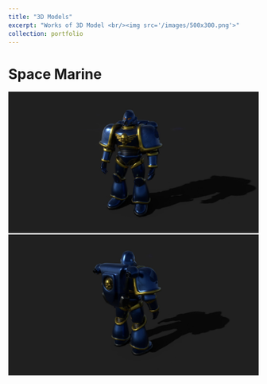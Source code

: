 ```yaml
---
title: "3D Models"
excerpt: "Works of 3D Model <br/><img src='/images/500x300.png'>"
collection: portfolio
---
```

Space Marine
======
<img src='/images/mystuff/spacemarine.jpg'>
<br/><img src='/images/mystuff/spacemarine_2.jpg'>
